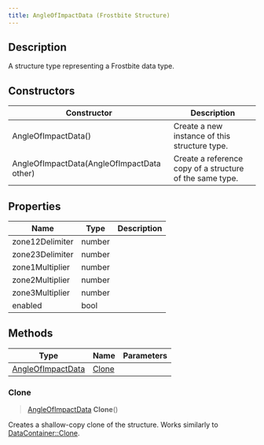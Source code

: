 ```yaml
---
title: AngleOfImpactData (Frostbite Structure)
---
```

## Description

A structure type representing a Frostbite data type.

## Constructors

| Constructor                                | Description                                              |
| ------------------------------------------ | -------------------------------------------------------- |
| AngleOfImpactData()                        | Create a new instance of this structure type.            |
| AngleOfImpactData(AngleOfImpactData other) | Create a reference copy of a structure of the same type. |

## Properties

| Name            | Type   | Description |
| --------------- | ------ | ----------- |
| zone12Delimiter | number |             |
| zone23Delimiter | number |             |
| zone1Multiplier | number |             |
| zone2Multiplier | number |             |
| zone3Multiplier | number |             |
| enabled         | bool   |             |

## Methods

| Type                                   | Name            | Parameters |
| -------------------------------------- | --------------- | ---------- |
| [AngleOfImpactData](AngleOfImpactData) | [Clone](#clone) |            |

### Clone

> [AngleOfImpactData](AngleOfImpactData) **Clone**()

Creates a shallow-copy clone of the structure. Works similarly to [DataContainer::Clone](/vext/ref/cls/shr/datacontainer#clone).
